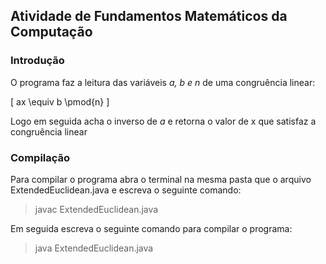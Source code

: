 ## Atividade de Fundamentos Matemáticos da Computação

### Introdução

O programa faz a leitura das variáveis *a, b e n* de uma congruência linear:

\[ ax \equiv b \pmod{n} \]

Logo em seguida acha o inverso de *a* e retorna o valor de x que satisfaz a congruência linear

### Compilação

Para compilar o programa abra o terminal na mesma pasta que o arquivo ExtendedEuclidean.java e escreva o seguinte comando:

> javac ExtendedEuclidean.java

Em seguida escreva o seguinte comando para compilar o programa:

> java ExtendedEuclidean.java
